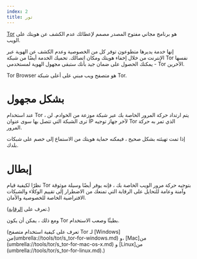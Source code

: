 ```yaml
---
index: 2
title: تور
---
```

[Tor](https://www.torproject.org/) هو برنامج مجاني مفتوح المصدر مصمم لإعطائك عدم الكشف عن هويتك على الويب.

إنها خدمة يديرها متطوعون توفر كل من الخصوصية وعدم الكشف عن الهوية عبر الإنترنت من خلال إخفاء هويتك ومكان اتصالك. تحميك الخدمة أيضًا من شبكة Tor نفسها - يمكنك الحصول على ضمان جيد بأنك ستبقى مجهول الهوية لمستخدمي Tor الآخرين.

Tor Browser هو متصفح ويب مبني على أعلى شبكة Tor.

# بشكل مجهول

عند استخدام Tor ، يتم ارتداد حركة المرور الخاصة بك عبر شبكة موزعة من الخوادم. لن ترى الشبكة التي تتصل بها سوى عنوان IP لآخر جهاز توجيه Tor الذي تمر به حركة المرور.

إذا تمت تهيئته بشكل صحيح ، فيمكنه حماية هويتك من الاستماع إلى خصم على شبكات بلدك.

# إبطال

نظرًا لكيفية قيام Tor بتوجيه حركة مرور الويب الخاصة بك ، فإنه يوفر أيضًا وسيلة موثوقة وآمنة وعامة للتحايل على الرقابة التي تمنعك من الاضطرار إلى تقييم الوكلاء والشبكات الافتراضية الخاصة للخصوصية والأمان.

(تعرف على [الرقابة](umbrella://communications/censorship/beginner).)

ومع ذلك ، يمكن أن يكون Tor بطيئًا وصعب الاستخدام.

(تعرف على كيفية استخدام متصفح Tor لـ [Windows] من(umbrella://tools/tor/s_tor-for-windows.md) و، [Mac]من  (umbrella://tools/tor/s_tor-for-mac-os-x.md) و [Linux]من (umbrella://tools/tor/s_tor-for-linux.md).)